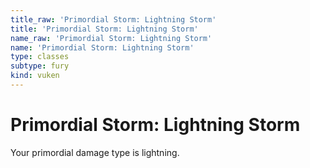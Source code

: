 ```yaml
---
title_raw: 'Primordial Storm: Lightning Storm'
title: 'Primordial Storm: Lightning Storm'
name_raw: 'Primordial Storm: Lightning Storm'
name: 'Primordial Storm: Lightning Storm'
type: classes
subtype: fury
kind: vuken
---
```


# Primordial Storm: Lightning Storm

Your primordial damage type is lightning.
